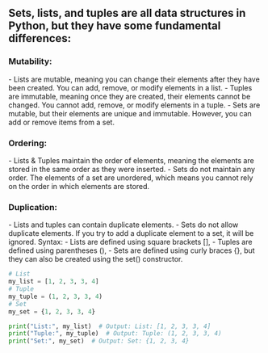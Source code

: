 <h2>Sets, lists, and tuples are all data structures in Python, but they have some fundamental differences:</h2>

<h3><b>Mutability:</b></h3>
- Lists are mutable, meaning you can change their elements after they have been created. You can add, remove, or modify elements in a list.
- Tuples are immutable, meaning once they are created, their elements cannot be changed. You cannot add, remove, or modify elements in a tuple.
- Sets are mutable, but their elements are unique and immutable. However, you can add or remove items from a set.
<h3><b>Ordering:</b></h3>
- Lists & Tuples maintain the order of elements, meaning the elements are stored in the same order as they were inserted.
- Sets do not maintain any order. The elements of a set are unordered, which means you cannot rely on the order in which elements are stored.
<h3><b>Duplication:</b></h3>
- Lists and tuples can contain duplicate elements.
- Sets do not allow duplicate elements. If you try to add a duplicate element to a set, it will be ignored.
Syntax:
- Lists are defined using square brackets [], 
- Tuples are defined using parentheses (), 
- Sets are defined using curly braces {}, but they can also be created using the set() constructor.
</br>

```python
# List
my_list = [1, 2, 3, 3, 4]
# Tuple
my_tuple = (1, 2, 3, 3, 4)
# Set
my_set = {1, 2, 3, 3, 4}

print("List:", my_list)  # Output: List: [1, 2, 3, 3, 4]
print("Tuple:", my_tuple)  # Output: Tuple: (1, 2, 3, 3, 4)
print("Set:", my_set)  # Output: Set: {1, 2, 3, 4}
